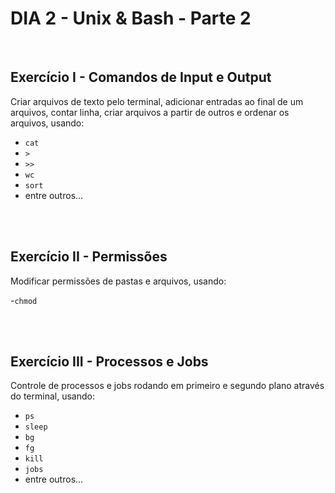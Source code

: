 # **DIA 2 - Unix & Bash - Parte 2**

<br>

## **Exercício I - Comandos de Input e Output**

Criar arquivos de texto pelo terminal, adicionar entradas ao final de um arquivos, contar linha, criar arquivos a partir de outros e ordenar os arquivos, usando:

- `cat`
- `>`
- `>>`
- `wc`
- `sort`
- entre outros...

<br><br>

## **Exercício II - Permissões**

Modificar permissões de pastas e arquivos, usando:

-`chmod`

<br><br>

## **Exercício III - Processos e Jobs**

Controle de processos e jobs rodando em primeiro e segundo plano através do terminal, usando:

- `ps`
- `sleep`
- `bg`
- `fg`
- `kill`
- `jobs`
- entre outros...